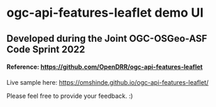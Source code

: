 # ogc-api-features-leaflet demo UI

## Developed during the Joint OGC-OSGeo-ASF Code Sprint 2022 

#### Reference: https://github.com/OpenDRR/ogc-api-features-leaflet
 
Live sample here: https://omshinde.github.io/ogc-api-features-leaflet/

Please feel free to provide your feedback. :)
